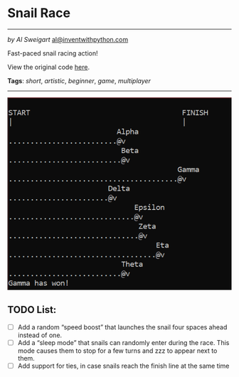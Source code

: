 Snail Race
===
___
_by Al Sweigart_ [al@inventwithpython.com](mailto:al@inventwithpython.com)

Fast-paced snail racing action!

View the original code [here](https://nostarch.com/big-book-small-python-projects).

**Tags**: _short_, _artistic_, _beginner_, _game_, _multiplayer_
___

![The results of a snail race, showing snail "Gamma" winning](Race%20Result.png)

TODO List:
---

* [ ] Add a random “speed boost” that launches the snail four spaces ahead instead of one.
* [ ] Add a “sleep mode” that snails can randomly enter during the race. This mode causes them to stop for a few turns and zzz to appear next to them.
* [ ] Add support for ties, in case snails reach the finish line at the same time
